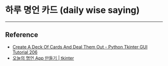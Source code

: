 # 하루 명언 카드 (daily wise saying)









***
## Reference 
* [Create A Deck Of Cards And Deal Them Out - Python Tkinter GUI Tutorial 206](https://youtu.be/xJZksz2UpqE)
* [오늘의 명언 App 만들기 | tkinter](https://youtu.be/r7rGccXbP5I)